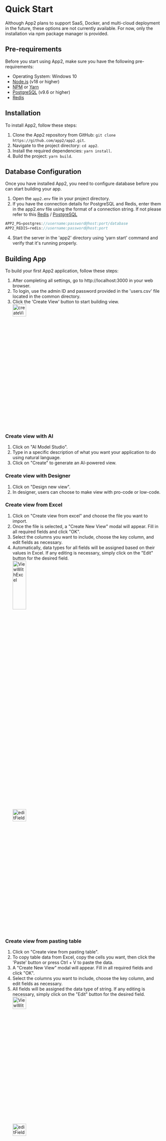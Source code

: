 # Quick Start

Although App2 plans to support SaaS, Docker, and multi-cloud deployment in the future, these options are not currently available. For now, only the installation via npm package manager is provided.

## Pre-requirements

Before you start using App2, make sure you have the following pre-requirements:

- Operating System: Windows 10
- [Node.js](https://nodejs.org/en/) (v18 or higher)
- [NPM](https://www.npmjs.com/package/npm) or [Yarn](https://yarnpkg.com/getting-started/install)
- [PostgreSQL](https://www.postgresql.org/download/) (v9.6 or higher)
- [Redis](https://redis.io/download/)

## Installation

To install App2, follow these steps:

1. Clone the App2 repository from GitHub: `git clone https://github.com/app2/app2.git`.
2. Navigate to the project directory: `cd app2`.
3. Install the required dependencies: `yarn install`.
4. Build the project: `yarn build`.

## Database Configuration

Once you have installed App2, you need to configure database before you can start building your app.

1. Open the `app2.env` file in your project directory.
2. If you have the connection details for PostgreSQL and Redis, enter them in the app2.env file using the format of a connection string. If not please refer to this [Redis](https://redis.io/docs/getting-started/) / [PostgreSQL](https://www.postgresqltutorial.com/postgresql-getting-started/connect-to-postgresql-database/)

```js
APP2_PG=postgres://username:password@host:port/database
APP2_REDIS=redis://username:password@host:port
```

4. Start the server in the 'app2' directory using 'yarn start' command and verify that it's running properly.

## Building App

To build your first App2 application, follow these steps:

1. After completing all settings, go to http://localhost:3000 in your web browser.
2. To login, use the admin ID and password provided in the 'users.csv' file located in the common directory.
3. Click the 'Create View' button to start building view.
   <br><img src="https://user-images.githubusercontent.com/126759216/223354667-3f2f9f05-c395-4173-ae39-a7dbd9821ddb.png" alt="createView" width="30%" height="10%"><br>

### Create view with AI

1. Click on "AI Model Studio".
2. Type in a specific description of what you want your application to do using natural language.
3. Click on "Create" to generate an AI-powered view.

### Create view with Designer

1. Click on "Design new view".
2. In designer, users can choose to make view with pro-code or low-code.

### Create view from Excel

1. Click on "Create view from excel" and choose the file you want to import.
2. Once the file is selected, a "Create New View" modal will appear. Fill in all required fields and click "OK".
3. Select the columns you want to include, choose the key column, and edit fields as necessary.
4. Automatically, data types for all fields will be assigned based on their values in Excel. If any editing is necessary, simply click on the "Edit" button for the desired field.
   <br><img src="https://user-images.githubusercontent.com/126759216/223354726-5980afa5-9bc2-4160-b007-687c90ffd5f0.png" alt="ViewWithExcel" width="30%" height="20%"><br>
   <br><img src="https://user-images.githubusercontent.com/126759216/223354807-30fa0465-0eab-401c-9f0f-c86f66609945.png" alt="editField" width="30%" height="10%"><br>

### Create view from pasting table

1. Click on "Create view from pasting table".
2. To copy table data from Excel, copy the cells you want, then click the 'Paste' button or press Ctrl + V to paste the data.
3. A "Create New View" modal will appear. Fill in all required fields and click "OK".
4. Select the columns you want to include, choose the key column, and edit fields as necessary.
5. All fields will be assigned the data type of string. If any editing is necessary, simply click on the "Edit" button for the desired field.
   <br><img src="https://user-images.githubusercontent.com/126759216/223354726-5980afa5-9bc2-4160-b007-687c90ffd5f0.png" alt="ViewWithExcel" width="30%" height="10%"><br>
   <br><img src="https://user-images.githubusercontent.com/126759216/223354807-30fa0465-0eab-401c-9f0f-c86f66609945.png" alt="editField" width="30%" height="10%"><br>

### Create blank view

1. Click on "Create blank view" and fill in all required fields and click "OK".
2. New blank view will be created.
3. Use the visual designer on ellipsis to customize your new view according to your preferences.
4. Click the "ADD" button to input your data once you have finished designing your view.

### Add and edit fields

1. Open your view in the visual designer.
2. Click on the "Add Field" button.
3. Select the type of field you want to add.
4. Customize the field properties as necessary.

<br>Created apps are placed in the apps directory.</br>

Congratulations, you have now created your first App2 application!

## Managing Apps

You can manage your app through the container or run it by itself in the CLI with the command yarn start appName.

### App management through container

1. Start the container app by running the command yarn start in the app2 directory.
2. Open a web browser and navigate to http://localhost:3000.
3. Login to the app using your credentials.
4. Click on "My Apps" in the menu bar, and you will be able to see the apps you have created.

### App management with Yarn

1. Start the app by running the command `yarn start <app name>` in app2 directory. If you don't specify the app name, the container app will be started instead.
2. Open a web browser and navigate to http://localhost:3000.
3. Login to the app using your credentials.
4. You will be able to see that you have successfully logged in to the app you created.

## Create new app

1. Navigate to the "My Apps" section in the menu bar and click the "ADD" button in the action bar..
   <br><img src="https://user-images.githubusercontent.com/126759216/223355002-e79ef6c2-f13d-4028-aff7-e141e30ff088.png" alt="createApps" width="50%" height="20%"><br>

2. Fill in the details about the app. Note that configurations can also be set in this part.  
   <br><img src="https://user-images.githubusercontent.com/126759216/223355156-7ab562ba-e92c-4cc6-903e-fed533705a9b.png" alt="createAppsDetail" width="50%" height="20%"><br>

3. Click on "OK" to create the app. Now you can run your newly created app, simply select the app name and click the "START APP" button; to open the app in a new window, click the "OPEN APP" button.
   <br><img src="https://user-images.githubusercontent.com/126759216/223355253-72745f44-7ec2-4036-8beb-c072dc2a8c31.png" alt="createApps" width="50%" height="20%"><br>

## App Configuration

To set configuration of the app navigate to the "container" folder in the "apps" directory.
Open the config.ts file in VS Code and make any necessary changes to the settings.
<br>[For more information about app configuration, click on this]().</br>

Alternatively, you can also make settings changes in the browser using the App Designer in the menu bar. Simply click on "config" to access the configuration settings.
<br><img src="https://user-images.githubusercontent.com/126759216/223354548-10293ba1-e879-4e56-a676-4cb13402b376.png" alt="appDesigner" width="30%" height="10%"><br>
